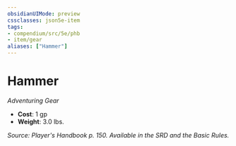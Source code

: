 ```yaml
---
obsidianUIMode: preview
cssclasses: json5e-item
tags:
- compendium/src/5e/phb
- item/gear
aliases: ["Hammer"]
---
```

# Hammer
*Adventuring Gear*  

- **Cost**: 1 gp
- **Weight**: 3.0 lbs.

*Source: Player's Handbook p. 150. Available in the SRD and the Basic Rules.*